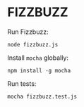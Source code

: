 # FIZZBUZZ

Run Fizzbuzz:

    node fizzbuzz.js

Install `mocha` globally:

    npm install -g mocha

Run tests:

    mocha fizzbuzz.test.js
